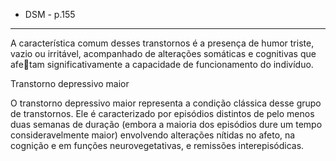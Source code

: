 - DSM - p.155
- --
A característica comum desses transtornos é a presença de humor triste, vazio ou irritável, acompanhado de alterações somáticas e cognitivas que afetam significativamente a capacidade de funcionamento do indivíduo. 

Transtorno depressivo maior 

O transtorno depressivo maior representa a condição clássica desse grupo de transtornos. Ele é caracterizado por episódios distintos de pelo menos duas semanas de duração (embora a maioria dos episódios dure um tempo consideravelmente maior) envolvendo alterações nítidas no afeto, na cognição e em funções neurovegetativas, e remissões interepisódicas.

